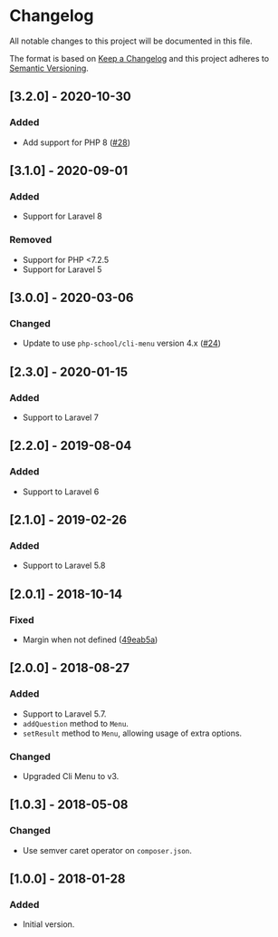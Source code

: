 # Changelog
All notable changes to this project will be documented in this file.

The format is based on [Keep a Changelog](http://keepachangelog.com/)
and this project adheres to [Semantic Versioning](http://semver.org/).

## [3.2.0] - 2020-10-30
### Added
- Add support for PHP 8 ([#28](https://github.com/nunomaduro/laravel-console-menu/pull/28))

## [3.1.0] - 2020-09-01
### Added
- Support for Laravel 8

### Removed
- Support for PHP <7.2.5
- Support for Laravel 5

## [3.0.0] - 2020-03-06
### Changed
- Update to use `php-school/cli-menu` version 4.x ([#24](https://github.com/nunomaduro/laravel-console-menu/pull/24))

## [2.3.0] - 2020-01-15
### Added
- Support to Laravel 7

## [2.2.0] - 2019-08-04
### Added
- Support to Laravel 6

## [2.1.0] - 2019-02-26
### Added
- Support to Laravel 5.8

## [2.0.1] - 2018-10-14
### Fixed
- Margin when not defined ([49eab5a](https://github.com/nunomaduro/laravel-console-menu/commit/49eab5af81fb2bc9d53b120ff9c3926d93424fb3))

## [2.0.0] - 2018-08-27
### Added
- Support to Laravel 5.7.
- `addQuestion` method to `Menu`.
- `setResult` method to `Menu`, allowing usage of extra options.

### Changed
- Upgraded Cli Menu to v3.

## [1.0.3] - 2018-05-08
### Changed
- Use semver caret operator on `composer.json`.

## [1.0.0] - 2018-01-28
### Added
- Initial version.
